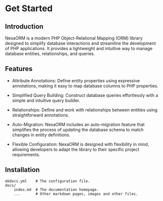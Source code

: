 # Get Started

## Introduction

NexaORM is a modern PHP Object-Relational Mapping (ORM) library designed to simplify database interactions and streamline the development of PHP applications. It provides a lightweight and intuitive way to manage database entities, relationships, and queries.

## Features

- Attribute Annotations: Define entity properties using expressive annotations, making it easy to map database columns to PHP properties.

- Simplified Query Building: Construct database queries effortlessly with a simple and intuitive query builder.

- Relationships: Define and work with relationships between entities using straightforward annotations.

- Auto-Migration: NexaORM includes an auto-migration feature that simplifies the process of updating the database schema to match changes in entity definitions.

- Flexible Configuration: NexaORM is designed with flexibility in mind, allowing developers to adapt the library to their specific project requirements.

## Installation

    mkdocs.yml    # The configuration file.
    docs/
        index.md  # The documentation homepage.
        ...       # Other markdown pages, images and other files.
